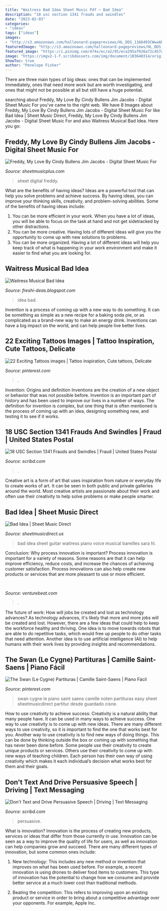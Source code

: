 ```yaml
---
title: "Waitress Bad Idea Sheet Music Pdf ~ Bad Idea"
description: "18 usc section 1341 frauds and swindles"
date: "2023-02-03"
categories:
- "ideas"
tags: ["ideas"]
images:
- "http://s3.amazonaws.com/halleonard-pagepreviews/HL_DDS_1166493CWwaADl52k.png"
featuredImage: "http://s3.amazonaws.com/halleonard-pagepreviews/HL_DDS_1166493CWwaADl52k.png"
featured_image: "https://i.pinimg.com/474x/ec/a2/95/eca295af026a72c457da62320926ad46--movie-theater-blood.jpg"
image: "https://imgv2-1-f.scribdassets.com/img/document/103640314/original/2792945314/1579103742?v=1"
ShowToc: true
author: "Penelope Fisher"
---
```



There are three main types of big ideas: ones that can be implemented immediately, ones that need more work but are worth investigating, and ones that might not be possible at all but still have a huge potential.

	

		
searching about Freddy, My Love By Cindy Bullens Jim Jacobs - Digital Sheet Music For you've came to the right web. We have 8 Images about Freddy, My Love By Cindy Bullens Jim Jacobs - Digital Sheet Music For like Bad Idea | Sheet Music Direct, Freddy, My Love By Cindy Bullens Jim Jacobs - Digital Sheet Music For and also Waitress Musical Bad Idea. Here you go:
		
    
## Freddy, My Love By Cindy Bullens Jim Jacobs - Digital Sheet Music For

<img loading=lazy src="https://d29ci68ykuu27r.cloudfront.net/items/19412397/cover_images/cover-large_file.png" onerror="this.onerror=null;this.src='https://tse4.mm.bing.net/th?id=OIP.ZxzaKjfQd0OOqw_ymQhAKgAAAA&amp;pid=15.1';" alt="Freddy, My Love By Cindy Bullens Jim Jacobs - Digital Sheet Music For">

_Source: sheetmusicplus.com_

>sheet digital freddy. 

	

What are the benefits of having ideas?
Ideas are a powerful tool that can help you solve problems and achieve success. By having ideas, you can improve your thinking skills, creativity, and problem-solving abilities. Some of the benefits of having ideas include: 
1) You can be more efficient in your work. When you have a lot of ideas, you will be able to focus on the task at hand and not get sidetracked by other distractions. 
2) You can be more creative. Having lots of different ideas will give you the opportunity to come up with new solutions to problems. 
3) You can be more organized. Having a lot of different ideas will help you keep track of what is happening in your work environment and make it easier to find what you are looking for.

    
## Waitress Musical Bad Idea

<img loading=lazy src="https://pbs.twimg.com/media/Drf21TEU8AAVgdE.jpg" onerror="this.onerror=null;this.src='https://tse1.mm.bing.net/th?id=OIP.kEjAXNFNg0B8WTegh9OAaAHaJQ&amp;pid=15.1';" alt="Waitress Musical Bad Idea">

_Source: freshi-deas.blogspot.com_

>idea bad. 

	

Invention is a process of coming up with a new way to do something. It can be something as simple as a new recipe for a baking soda pie, or as complicated as a brand-new way to make an energy drink. Inventions can have a big impact on the world, and can help people live better lives.

    
## 22 Exciting Tattoos Images | Tattoo Inspiration, Cute Tattoos, Delicate

<img loading=lazy src="https://i.pinimg.com/474x/ec/a2/95/eca295af026a72c457da62320926ad46--movie-theater-blood.jpg" onerror="this.onerror=null;this.src='https://tse2.mm.bing.net/th?id=OIP.qnbMePdEy2aUikjXLJe-vAAAAA&amp;pid=15.1';" alt="22 Exciting Tattoos images | Tattoo inspiration, Cute tattoos, Delicate">

_Source: pinterest.com_

>. 

	

Invention: Origins and definition
Inventions are the creation of a new object or behavior that was not possible before. Invention is an important part of history and has been used to improve our lives in a number of ways. The definition for invention is complex, but one thing that is often mentioned is the process of coming up with an idea, designing something new, and testing it to see if it works.

    
## 18 USC Section 1341 Frauds And Swindles | Fraud | United States Postal

<img loading=lazy src="https://imgv2-1-f.scribdassets.com/img/document/103640314/original/2792945314/1579103742?v=1" onerror="this.onerror=null;this.src='https://tse4.mm.bing.net/th?id=OIP.LIGK6ht3PT2_NdMkIHfjvgHaJ4&amp;pid=15.1';" alt="18 USC Section 1341 Frauds and Swindles | Fraud | United States Postal">

_Source: scribd.com_

>. 

	

Creative art is a form of art that uses inspiration from nature or everyday life to create works of art. It can be seen in both public and private galleries around the world. Most creative artists are passionate about their work and often use their creativity to help solve problems or make people smarter.

    
## Bad Idea | Sheet Music Direct

<img loading=lazy src="http://s3.amazonaws.com/halleonard-pagepreviews/HL_DDS_1166493CWwaADl52k.png" onerror="this.onerror=null;this.src='https://tse4.mm.bing.net/th?id=OIP.3Jwbvudeo-5oKWDUJFwQ9AHaJk&amp;pid=15.1';" alt="Bad Idea | Sheet Music Direct">

_Source: sheetmusicdirect.us_

>bad idea sheet guitar waitress piano voice musical bareilles sara hl. 

	

Conclusion: Why process innovation is important?
Process innovation is important for a variety of reasons. Some reasons are that it can help improve efficiency, reduce costs, and increase the chances of achieving customer satisfaction. Process innovations can also help create new products or services that are more pleasant to use or more efficient.

    
## 

<img loading=lazy src="https://venturebeat.com/wp-content/uploads/2018/06/img_20180601_110446.jpg?w=800" onerror="this.onerror=null;this.src='https://tse3.mm.bing.net/th?id=OIP.fxAxpHL4cPGnZ9wcX9ZmwgHaFj&amp;pid=15.1';" alt="">

_Source: venturebeat.com_

>. 

	

The future of work: How will jobs be created and lost as technology advances?
As technology advances, it's likely that more and more jobs will be created and lost. However, there are a few ideas that could help to keep the workforce healthy and thriving. One idea is to move towards robots that are able to do repetitive tasks, which would free up people to do other tasks that need attention. Another idea is to use artificial intelligence (AI) to help humans with their work lives by providing insights and recommendations.

    
## The Swan (Le Cygne) Partituras | Camille Saint-Saens | Piano Fácil

<img loading=lazy src="https://i.pinimg.com/originals/ec/5b/31/ec5b31a1b2fa33935f7e53a4e0c670c3.png" onerror="this.onerror=null;this.src='https://tse3.mm.bing.net/th?id=OIP.zvsu111rMJVSnuW-qg6tpAHaJ4&amp;pid=15.1';" alt="The Swan (Le Cygne) Partituras | Camille Saint-Saens | Piano Fácil">

_Source: pinterest.com_

>swan cygne le piano saint saens camille noten partituras easy sheet sheetmusicdirect partitur desde guardado cisne. 

	

How to use creativity to achieve success:
Creativity is a natural ability that many people have. It can be used in many ways to achieve success. One way to use creativity is to come up with new ideas. There are many different ways to use creativity, so it is important to find the one that works best for you. Another way to use creativity is to find new ways of doing things. This can be done by thinking outside the box or coming up with something that has never been done before. Some people use their creativity to create unique products or services. Others use their creativity to come up with new ways of teaching children. Each person has their own way of using creativity which makes it each individual’s decision what works best for them and their goals.

    
## Don&#039;t Text And Drive Persuasive Speech | Driving | Text Messaging

<img loading=lazy src="https://imgv2-2-f.scribdassets.com/img/document/152521754/original/f114b37f79/1500009786" onerror="this.onerror=null;this.src='https://tse3.mm.bing.net/th?id=OIP.xx_FsB-JaI7Jzt_0Q9LWtwHaJ4&amp;pid=15.1';" alt="Don&#039;t Text and Drive Persuasive Speech | Driving | Text Messaging">

_Source: scribd.com_

>persuasive. 

	

What is innovation?
Innovation is the process of creating new products, services or ideas that differ from those currently in use. Innovation can be seen as a way to improve the quality of life for users, as well as innovation can help companies grow and succeed. There are many different types of innovation, but some common ones include:
1. New technology: This includes any new method or invention that improves on what has been used before. For example, a recent innovation is using drones to deliver food items to customers. This type of innovation has the potential to change how we consume and provide better service at a much lower cost than traditional methods.

2. Beating the competition: This refers to improving upon an existing product or service in order to bring about a competitive advantage over your opponents. For example, Apple Inc.

